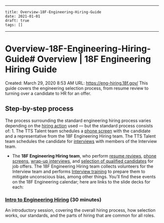 
---
    title: Overview-18F-Engineering-Hiring-Guide
    date: 2021-01-01    
    draft: true
    tags: []
---
# Overview-18F-Engineering-Hiring-Guide# Overview | 18F Engineering Hiring Guide
Created: March 29, 2020 8:53 AM
URL: https://eng-hiring.18f.gov/
This guide covers the engineering selection process, from resume review to turning over a candidate to HR for an offer.
## Step-by-step process
The process surrounding the standard engineering hiring process varies depending on the [hiring action](https://handbook.tts.gsa.gov/hiring/) used — but the standard process consists of:
1.
The TTS Talent team schedules a [phone screen](https://eng-hiring.18f.gov/phone-screens/) with the candidate and a representative from the 18F Engineering Hiring team.
The TTS Talent team schedules the candidate for [interviews](https://eng-hiring.18f.gov/interviews/) with members of the Interview team.
- The **18F Engineering Hiring team**, who perform [resume reviews](https://eng-hiring.18f.gov/resume-review/), [phone screens](https://eng-hiring.18f.gov/phone-screens/), [wrap-up interviews](https://eng-hiring.18f.gov/interviews/wrap-up/), and [selection of qualified candidates](https://eng-hiring.18f.gov/selection/) for job offers.
The 18F Engineering Hiring team collects volunteers for the Interview team and performs [Interview training](https://eng-hiring.18f.gov/) to prepare them to mitigate unconscious bias, among other things.
You’ll find these events on the 18F Engineering calendar; here are links to the slide decks for each:
### [Intro to Engineering Hiring](https://docs.google.com/a/gsa.gov/presentation/d/1HNHU7SNz95byy0c70DP54arFzhuRch5rUeC2tbBljdg/edit?usp=sharing) (30 minutes)
An introductory session, covering the overall hiring process, how selection works, our standards, and the parts of hiring that are common for all roles.
